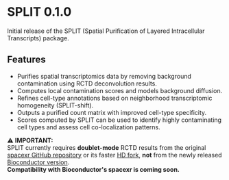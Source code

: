 # SPLIT 0.1.0

Initial release of the SPLIT (Spatial Purification of Layered Intracellular Transcripts) package.

## Features

-   Purifies spatial transcriptomics data by removing background contamination using RCTD deconvolution results.
-   Computes local contamination scores and models background diffusion.
-   Refines cell-type annotations based on neighborhood transcriptomic homogeneity (SPLIT-shift).
-   Outputs a purified count matrix with improved cell-type specificity.
-   Scores computed by SPLIT can be used to identify highly contaminating cell types and assess cell co-localization patterns.

⚠️ **IMPORTANT:**\
SPLIT currently requires **doublet-mode** RCTD results from the original [spacexr GitHub repository](https://github.com/dmcable/spacexr) or its faster [HD fork](https://github.com/jpromeror/spacexr/tree/HD), **not** from the newly released [Bioconductor version](https://www.bioconductor.org/packages/release/bioc/html/spacexr.html).\
**Compatibility with Bioconductor's spacexr is coming soon.**
